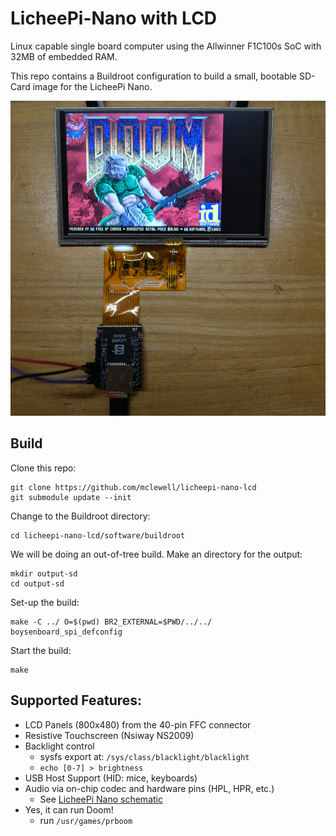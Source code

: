 # LicheePi-Nano with LCD
Linux capable single board computer using the Allwinner F1C100s SoC
with 32MB of embedded RAM. 

This repo contains a Buildroot configuration to build a small, bootable
SD-Card image for the LicheePi Nano.

![LicheePi-Nano with LCD](docs/licheepi_nano_lcd.jpg)

## Build

Clone this repo:
```
git clone https://github.com/mclewell/licheepi-nano-lcd
git submodule update --init
```
Change to the Buildroot directory:
```
cd licheepi-nano-lcd/software/buildroot
```
We will be doing an out-of-tree build. Make an directory for the output:
```
mkdir output-sd
cd output-sd
```
Set-up the build:
```
make -C ../ O=$(pwd) BR2_EXTERNAL=$PWD/../../ boysenboard_spi_defconfig
```
Start the build:
```
make
```

## Supported Features:
- LCD Panels (800x480) from the 40-pin FFC connector
- Resistive Touchscreen (Nsiway NS2009)
- Backlight control
	- sysfs export at: ```/sys/class/blacklight/blacklight```
	- ```echo [0-7] > brightness```
- USB Host Support (HID: mice, keyboards)
- Audio via on-chip codec and hardware pins (HPL, HPR, etc.)
	- See [LicheePi Nano schematic](docs/licheepi_nano_sch.pdf)
- Yes, it can run Doom!
	- run ```/usr/games/prboom```

